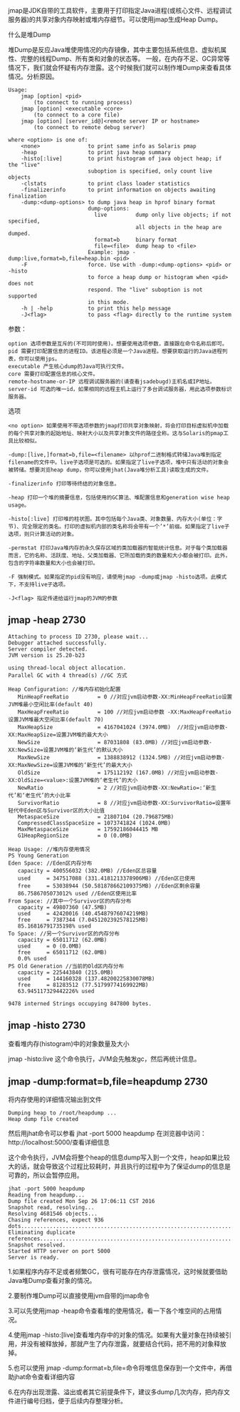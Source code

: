 jmap是JDK自带的工具软件，主要用于打印指定Java进程(或核心文件、远程调试服务器)的共享对象内存映射或堆内存细节。可以使用jmap生成Heap Dump。

什么是堆Dump

堆Dump是反应Java堆使用情况的内存镜像，其中主要包括系统信息、虚拟机属性、完整的线程Dump、所有类和对象的状态等。 一般，在内存不足、GC异常等情况下，我们就会怀疑有内存泄露。这个时候我们就可以制作堆Dump来查看具体情况。分析原因。

	Usage:
	    jmap [option] <pid>
	        (to connect to running process)
	    jmap [option] <executable <core>
	        (to connect to a core file)
	    jmap [option] [server_id@]<remote server IP or hostname>
	        (to connect to remote debug server)
	
	where <option> is one of:
	    <none>               to print same info as Solaris pmap
	    -heap                to print java heap summary
	    -histo[:live]        to print histogram of java object heap; if the "live"
	                         suboption is specified, only count live objects
	    -clstats             to print class loader statistics
	    -finalizerinfo       to print information on objects awaiting finalization
	    -dump:<dump-options> to dump java heap in hprof binary format
	                         dump-options:
	                           live         dump only live objects; if not specified,
	                                        all objects in the heap are dumped.
	                           format=b     binary format
	                           file=<file>  dump heap to <file>
	                         Example: jmap -dump:live,format=b,file=heap.bin <pid>
	    -F                   force. Use with -dump:<dump-options> <pid> or -histo
	                         to force a heap dump or histogram when <pid> does not
	                         respond. The "live" suboption is not supported
	                         in this mode.
	    -h | -help           to print this help message
	    -J<flag>             to pass <flag> directly to the runtime system
	
参数：

    option 选项参数是互斥的(不可同时使用)。想要使用选项参数，直接跟在命令名称后即可。
    pid 需要打印配置信息的进程ID。该进程必须是一个Java进程。想要获取运行的Java进程列表，你可以使用jps。
    executable 产生核心dump的Java可执行文件。
    core 需要打印配置信息的核心文件。
    remote-hostname-or-IP 远程调试服务器的(请查看jsadebugd)主机名或IP地址。
    server-id 可选的唯一id，如果相同的远程主机上运行了多台调试服务器，用此选项参数标识服务器。

选项

	<no option> 如果使用不带选项参数的jmap打印共享对象映射，将会打印目标虚拟机中加载的每个共享对象的起始地址、映射大小以及共享对象文件的路径全称。这与Solaris的pmap工具比较相似。
	
	-dump:[live,]format=b,file=<filename> 以hprof二进制格式转储Java堆到指定filename的文件中。live子选项是可选的。如果指定了live子选项，堆中只有活动的对象会被转储。想要浏览heap dump，你可以使用jhat(Java堆分析工具)读取生成的文件。
	
	-finalizerinfo 打印等待终结的对象信息。
	
	-heap 打印一个堆的摘要信息，包括使用的GC算法、堆配置信息和generation wise heap usage。
	
	-histo[:live] 打印堆的柱状图。其中包括每个Java类、对象数量、内存大小(单位：字节)、完全限定的类名。打印的虚拟机内部的类名称将会带有一个’*’前缀。如果指定了live子选项，则只计算活动的对象。
	
	-permstat 打印Java堆内存的永久保存区域的类加载器的智能统计信息。对于每个类加载器而言，它的名称、活跃度、地址、父类加载器、它所加载的类的数量和大小都会被打印。此外，包含的字符串数量和大小也会被打印。
	
	-F 强制模式。如果指定的pid没有响应，请使用jmap -dump或jmap -histo选项。此模式下，不支持live子选项。
	
	-J<flag> 指定传递给运行jmap的JVM的参数

## jmap -heap 2730

	Attaching to process ID 2730, please wait...
	Debugger attached successfully.
	Server compiler detected.
	JVM version is 25.20-b23
	
	using thread-local object allocation.
	Parallel GC with 4 thread(s) //GC 方式
	
	Heap Configuration: //堆内存初始化配置
	   MinHeapFreeRatio         = 0 //对应jvm启动参数-XX:MinHeapFreeRatio设置JVM堆最小空闲比率(default 40)
	   MaxHeapFreeRatio         = 100 //对应jvm启动参数 -XX:MaxHeapFreeRatio设置JVM堆最大空闲比率(default 70)
	   MaxHeapSize              = 4167041024 (3974.0MB)  //对应jvm启动参数-XX:MaxHeapSize=设置JVM堆的最大大小
	   NewSize                  = 87031808 (83.0MB) //对应jvm启动参数-XX:NewSize=设置JVM堆的‘新生代’的默认大小
	   MaxNewSize               = 1388838912 (1324.5MB) //对应jvm启动参数-XX:MaxNewSize=设置JVM堆的‘新生代’的最大大小
	   OldSize                  = 175112192 (167.0MB) //对应jvm启动参数-XX:OldSize=<value>:设置JVM堆的‘老生代’的大小
	   NewRatio                 = 2 //对应jvm启动参数-XX:NewRatio=:‘新生代’和‘老生代’的大小比率
	   SurvivorRatio            = 8 //对应jvm启动参数-XX:SurvivorRatio=设置年轻代中Eden区与Survivor区的大小比值 
	   MetaspaceSize            = 21807104 (20.796875MB) 
	   CompressedClassSpaceSize = 1073741824 (1024.0MB)
	   MaxMetaspaceSize         = 17592186044415 MB
	   G1HeapRegionSize         = 0 (0.0MB)
	
	Heap Usage: //堆内存使用情况
	PS Young Generation
	Eden Space: //Eden区内存分布
	   capacity = 400556032 (382.0MB) //Eden区总容量
	   used     = 347517088 (331.4181213378906MB) //Eden区已使用
	   free     = 53038944 (50.581878662109375MB) //Eden区剩余容量
	   86.7586705073012% used //Eden区使用比率
	From Space: //其中一个Survivor区的内存分布
	   capacity = 49807360 (47.5MB)
	   used     = 42420016 (40.45487976074219MB)
	   free     = 7387344 (7.0451202392578125MB)
	   85.16816791735198% used 
	To Space: //另一个Survivor区的内存分布
	   capacity = 65011712 (62.0MB)
	   used     = 0 (0.0MB)
	   free     = 65011712 (62.0MB)
	   0.0% used
	PS Old Generation //当前的Old区内存分布
	   capacity = 225443840 (215.0MB)
	   used     = 144160328 (137.48200225830078MB)
	   free     = 81283512 (77.51799774169922MB)
	   63.945117329442226% used
	
	9478 interned Strings occupying 847800 bytes.

## jmap -histo 2730
查看堆内存(histogram)中的对象数量及大小

jmap -histo:live 这个命令执行，JVM会先触发gc，然后再统计信息。

## jmap -dump:format=b,file=heapdump 2730
将内存使用的详细情况输出到文件

	Dumping heap to /root/heapdump ...
	Heap dump file created

然后用jhat命令可以参看 jhat -port 5000 heapdump 在浏览器中访问：http://localhost:5000/查看详细信息

这个命令执行，JVM会将整个heap的信息dump写入到一个文件，heap如果比较大的话，就会导致这个过程比较耗时，并且执行的过程中为了保证dump的信息是可靠的，所以会暂停应用。

	jhat -port 5000 heapdump 
	Reading from heapdump...
	Dump file created Mon Sep 26 17:06:11 CST 2016
	Snapshot read, resolving...
	Resolving 4681546 objects...
	Chasing references, expect 936 dots........................................................................................................................................................................................................................................................................................................................................................................................................................................................................................................................................................................................................................................................................................................................................................................................................................................................................................................................................................................
	Eliminating duplicate references........................................................................................................................................................................................................................................................................................................................................................................................................................................................................................................................................................................................................................................................................................................................................................................................................................................................................................................................................................................
	Snapshot resolved.
	Started HTTP server on port 5000
	Server is ready.


1.如果程序内存不足或者频繁GC，很有可能存在内存泄露情况，这时候就要借助Java堆Dump查看对象的情况。

2.要制作堆Dump可以直接使用jvm自带的jmap命令

3.可以先使用jmap -heap命令查看堆的使用情况，看一下各个堆空间的占用情况。

4.使用jmap -histo:[live]查看堆内存中的对象的情况。如果有大量对象在持续被引用，并没有被释放掉，那就产生了内存泄露，就要结合代码，把不用的对象释放掉。

5.也可以使用 jmap -dump:format=b,file=<fileName>命令将堆信息保存到一个文件中，再借助jhat命令查看详细内容

6.在内存出现泄露、溢出或者其它前提条件下，建议多dump几次内存，把内存文件进行编号归档，便于后续内存整理分析。